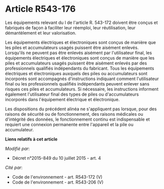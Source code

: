 # Article R543-176

Les équipements relevant du I de l'article R. 543-172 doivent être conçus et fabriqués de façon à faciliter leur réemploi,
leur réutilisation, leur démantèlement et leur valorisation. 

Les équipements électriques et électroniques sont conçus de manière que les piles et accumulateurs usagés puissent être
aisément enlevés. Lorsqu'ils ne peuvent pas être enlevés aisément par l'utilisateur final, les équipements électriques et
électroniques sont conçus de manière que les piles et accumulateurs usagés puissent être aisément enlevés par des
professionnels qualifiés indépendants du fabricant. Tous les équipements électriques et électroniques auxquels des piles ou
accumulateurs sont incorporés sont accompagnés d'instructions indiquant comment l'utilisateur final ou les professionnels
qualifiés indépendants peuvent enlever sans risques ces piles et accumulateurs. Si nécessaire, les instructions informent
également l'utilisateur final des types de piles ou d'accumulateurs incorporés dans l'équipement électrique et électronique. 

Les dispositions du précédent alinéa ne s'appliquent pas lorsque, pour des raisons de sécurité ou de fonctionnement, des
raisons médicales ou d'intégrité des données, le fonctionnement continu est indispensable et requiert une connexion
permanente entre l'appareil et la pile ou accumulateur.

**Liens relatifs à cet article**

_Modifié par_:

  - Décret n°2015-849 du 10 juillet 2015 - art. 4

_Cité par_:

  - Code de l'environnement - art. R543-172 (V)
  - Code de l'environnement - art. R543-206 (V)
